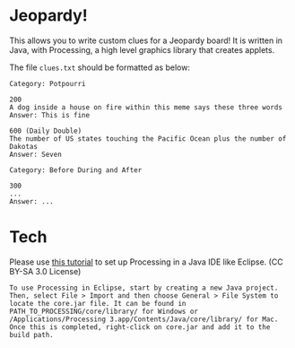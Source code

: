 # Jeopardy!

This allows you to write custom clues for a Jeopardy board! It is written in Java, with Processing, a high level graphics library that creates applets.

The file `clues.txt` should be formatted as below:

```
Category: Potpourri

200
A dog inside a house on fire within this meme says these three words 
Answer: This is fine

600 (Daily Double)
The number of US states touching the Pacific Ocean plus the number of Dakotas
Answer: Seven

Category: Before During and After

300
...
Answer: ...
```


# Tech

Please use [this tutorial](https://riptutorial.com/processing/example/31227/using-processing-with-eclipse#example "Using Processing with Eclipse by RIP Tutorial") to set up Processing in a Java IDE like Eclipse. (CC BY-SA 3.0 License)

```
To use Processing in Eclipse, start by creating a new Java project. Then, select File > Import and then choose General > File System to locate the core.jar file. It can be found in PATH_TO_PROCESSING/core/library/ for Windows or /Applications/Processing 3.app/Contents/Java/core/library/ for Mac. Once this is completed, right-click on core.jar and add it to the build path.
```